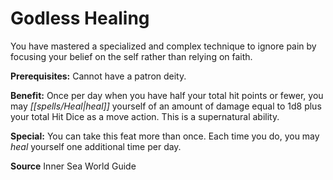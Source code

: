 ﻿---
cssclass: [feats]

---
# Godless Healing

You have mastered a specialized and complex technique to ignore pain by focusing your belief on the self rather than relying on faith.

**Prerequisites:** Cannot have a patron deity.

**Benefit:** Once per day when you have half your total hit points or fewer, you may _[[spells/Heal|heal]]_ yourself of an amount of damage equal to 1d8 plus your total Hit Dice as a move action. This is a supernatural ability.

**Special:** You can take this feat more than once. Each time you do, you may _heal_ yourself one additional time per day.

**Source** Inner Sea World Guide